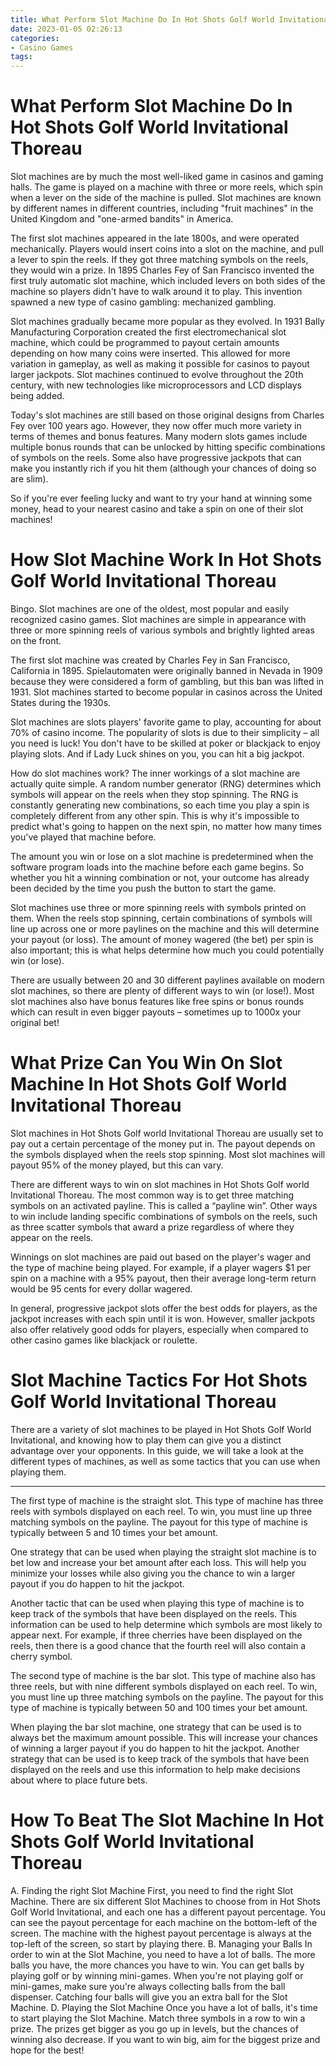```yaml
---
title: What Perform Slot Machine Do In Hot Shots Golf World Invitational Thoreau
date: 2023-01-05 02:26:13
categories:
- Casino Games
tags:
---
```



#  What Perform Slot Machine Do In Hot Shots Golf World Invitational Thoreau

Slot machines are by much the most well-liked game in casinos and gaming halls. The game is played on a machine with three or more reels, which spin when a lever on the side of the machine is pulled. Slot machines are known by different names in different countries, including "fruit machines" in the United Kingdom and "one-armed bandits" in America.

The first slot machines appeared in the late 1800s, and were operated mechanically. Players would insert coins into a slot on the machine, and pull a lever to spin the reels. If they got three matching symbols on the reels, they would win a prize. In 1895 Charles Fey of San Francisco invented the first truly automatic slot machine, which included levers on both sides of the machine so players didn't have to walk around it to play. This invention spawned a new type of casino gambling: mechanized gambling.

Slot machines gradually became more popular as they evolved. In 1931 Bally Manufacturing Corporation created the first electromechanical slot machine, which could be programmed to payout certain amounts depending on how many coins were inserted. This allowed for more variation in gameplay, as well as making it possible for casinos to payout larger jackpots. Slot machines continued to evolve throughout the 20th century, with new technologies like microprocessors and LCD displays being added.

Today's slot machines are still based on those original designs from Charles Fey over 100 years ago. However, they now offer much more variety in terms of themes and bonus features. Many modern slots games include multiple bonus rounds that can be unlocked by hitting specific combinations of symbols on the reels. Some also have progressive jackpots that can make you instantly rich if you hit them (although your chances of doing so are slim).

So if you're ever feeling lucky and want to try your hand at winning some money, head to your nearest casino and take a spin on one of their slot machines!

#  How Slot Machine Work In Hot Shots Golf World Invitational Thoreau
Bingo. Slot machines are one of the oldest, most popular and easily recognized casino games. Slot machines are simple in appearance with three or more spinning reels of various symbols and brightly lighted areas on the front.

The first slot machine was created by Charles Fey in San Francisco, California in 1895. Spielautomaten were originally banned in Nevada in 1909 because they were considered a form of gambling, but this ban was lifted in 1931. Slot machines started to become popular in casinos across the United States during the 1930s.

Slot machines are slots players' favorite game to play, accounting for about 70% of casino income. The popularity of slots is due to their simplicity – all you need is luck! You don't have to be skilled at poker or blackjack to enjoy playing slots. And if Lady Luck shines on you, you can hit a big jackpot.

How do slot machines work? The inner workings of a slot machine are actually quite simple. A random number generator (RNG) determines which symbols will appear on the reels when they stop spinning. The RNG is constantly generating new combinations, so each time you play a spin is completely different from any other spin. This is why it's impossible to predict what's going to happen on the next spin, no matter how many times you've played that machine before.

The amount you win or lose on a slot machine is predetermined when the software program loads into the machine before each game begins. So whether you hit a winning combination or not, your outcome has already been decided by the time you push the button to start the game.

Slot machines use three or more spinning reels with symbols printed on them. When the reels stop spinning, certain combinations of symbols will line up across one or more paylines on the machine and this will determine your payout (or loss). The amount of money wagered (the bet) per spin is also important; this is what helps determine how much you could potentially win (or lose).

There are usually between 20 and 30 different paylines available on modern slot machines, so there are plenty of different ways to win (or lose!). Most slot machines also have bonus features like free spins or bonus rounds which can result in even bigger payouts – sometimes up to 1000x your original bet!

#  What Prize Can You Win On Slot Machine In Hot Shots Golf World Invitational Thoreau

Slot machines in Hot Shots Golf world Invitational Thoreau are usually set to pay out a certain percentage of the money put in. The payout depends on the symbols displayed when the reels stop spinning. Most slot machines will payout 95% of the money played, but this can vary.

There are different ways to win on slot machines in Hot Shots Golf world Invitational Thoreau. The most common way is to get three matching symbols on an activated payline. This is called a “payline win”. Other ways to win include landing specific combinations of symbols on the reels, such as three scatter symbols that award a prize regardless of where they appear on the reels.

Winnings on slot machines are paid out based on the player's wager and the type of machine being played. For example, if a player wagers $1 per spin on a machine with a 95% payout, then their average long-term return would be 95 cents for every dollar wagered.

In general, progressive jackpot slots offer the best odds for players, as the jackpot increases with each spin until it is won. However, smaller jackpots also offer relatively good odds for players, especially when compared to other casino games like blackjack or roulette.

#  Slot Machine Tactics For Hot Shots Golf World Invitational Thoreau

There are a variety of slot machines to be played in Hot Shots Golf World Invitational, and knowing how to play them can give you a distinct advantage over your opponents. In this guide, we will take a look at the different types of machines, as well as some tactics that you can use when playing them.

----------

The first type of machine is the straight slot. This type of machine has three reels with symbols displayed on each reel. To win, you must line up three matching symbols on the payline. The payout for this type of machine is typically between 5 and 10 times your bet amount.

One strategy that can be used when playing the straight slot machine is to bet low and increase your bet amount after each loss. This will help you minimize your losses while also giving you the chance to win a larger payout if you do happen to hit the jackpot.

Another tactic that can be used when playing this type of machine is to keep track of the symbols that have been displayed on the reels. This information can be used to help determine which symbols are most likely to appear next. For example, if three cherries have been displayed on the reels, then there is a good chance that the fourth reel will also contain a cherry symbol.

The second type of machine is the bar slot. This type of machine also has three reels, but with nine different symbols displayed on each reel. To win, you must line up three matching symbols on the payline. The payout for this type of machine is typically between 50 and 100 times your bet amount.

When playing the bar slot machine, one strategy that can be used is to always bet the maximum amount possible. This will increase your chances of winning a larger payout if you do happen to hit the jackpot. Another strategy that can be used is to keep track of the symbols that have been displayed on the reels and use this information to help make decisions about where to place future bets.

#  How To Beat The Slot Machine In Hot Shots Golf World Invitational Thoreau
A. Finding the right Slot Machine 
First, you need to find the right Slot Machine. There are six different Slot Machines to choose from in Hot Shots Golf World Invitational, and each one has a different payout percentage. You can see the payout percentage for each machine on the bottom-left of the screen. The machine with the highest payout percentage is always at the top-left of the screen, so start by playing there.
B. Managing your Balls
In order to win at the Slot Machine, you need to have a lot of balls. The more balls you have, the more chances you have to win. You can get balls by playing golf or by winning mini-games. When you're not playing golf or mini-games, make sure you're always collecting balls from the ball dispenser. Catching four balls will give you an extra ball for the Slot Machine.
D. Playing the Slot Machine 
Once you have a lot of balls, it's time to start playing the Slot Machine. Match three symbols in a row to win a prize. The prizes get bigger as you go up in levels, but the chances of winning also decrease. If you want to win big, aim for the biggest prize and hope for the best!